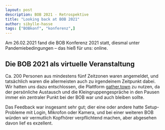 ```yaml
---
layout: post
description: BOB 2021 - Retrospektive
title: "Looking back at BOB 2021"
author: sibylle-hasse
tags: ["BOBkonf", "konferenz",]
---
```



Am 26.02.2021 fand die BOB Konferenz 2021 statt, diesmal unter Pandemiebedingungen – das hieß für uns: online.

<!-- more start -->

## Die BOB 2021 als virtuelle Veranstaltung ##

Ca. 200 Personen aus mindestens fünf Zeitzonen waren angemeldet, und tatsächlich waren die allermeisten auch zu irgendeinem Zeitpunkt dabei. Wir hatten uns dazu entschlossen, die Plattform [gather.town](https://gather.town) zu nutzen, da der persönliche Austausch und die Kleingruppengespräche in den Pausen immer ein zentraler Punkt bei der BOB war und auch bleiben sollte.

Das Feedback war insgesamt sehr gut; dier eine oder andere hatte Setup-Probleme mit Login, Mikrofon oder Kamera, und bei einer weiteren BOB würden wir vermutlich Kopfhörer verpflichtend machen, aber abgesehen davon lief es exzellent.

<!--
Hervorhebungen *mit Stern* oder _Unterstrich_.  **Doppelt** für mehr
__Druck__.  Geht auch mitt*endr*in in einem Wort. -->

<!-- more end -->

